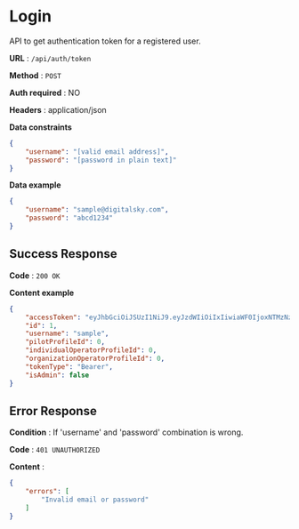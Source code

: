 # Login

API to get authentication token for a registered user.

**URL** : `/api/auth/token`

**Method** : `POST`

**Auth required** : NO

**Headers** : application/json

**Data constraints**

```json
{
    "username": "[valid email address]",
    "password": "[password in plain text]"
}
```

**Data example**

```json
{
    "username": "sample@digitalsky.com",
    "password": "abcd1234"
}
```

## Success Response

**Code** : `200 OK`

**Content example**

```json
{
    "accessToken": "eyJhbGciOiJSUzI1NiJ9.eyJzdWIiOiIxIiwiaWF0IjoxNTMzNzkyODI5LCJleHAiOjE1MzYzODQ4Mjl9.T584XtKOav0ayHh55sbdj4egCvYLR1dB0T-1VizujpC1KRnNFWsDoidArWj1sKI7fCbLCnvmZHva9bMHJr17RldUNO3jzGoalScjZDd-Svj2kBh4R_Y5kdfY_hveU9xy5xqza-gwoy-v8-aRY_6J4HiqrFBOO9-MCW_4Xv0Ds09XuK7oBkGY2c7g-tLVElSK-jy9Pn6iuvrwgOrXq1UYYA0UFg3z_1K8oQKxPSsLHEdk8iweI3kAvcZHAIkmSTNKSggSKFJGPjS0nHOSzBovIpgL6URflRd-7N8pkJ3JrKRwhvSnp2XDOzcpzoyrRbt_L9gL255xcB_4QfQjlAW-Uw",
    "id": 1,
    "username": "sample",
    "pilotProfileId": 0,
    "individualOperatorProfileId": 0,
    "organizationOperatorProfileId": 0,
    "tokenType": "Bearer",
    "isAdmin": false
}
```

## Error Response

**Condition** : If 'username' and 'password' combination is wrong.

**Code** : `401 UNAUTHORIZED`

**Content** :

```json
{
    "errors": [
        "Invalid email or password"
    ]
}
```